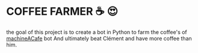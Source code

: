 # COFFEE FARMER ☕️ 😍

the goal of this project is to create a bot in Python to farm the coffee's of [machineACafe](https://github.com/wo0lien/machineACafe) bot
And ultimately beat Clément and have more coffee than him. 